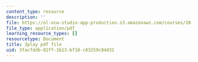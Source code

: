 ```yaml
---
content_type: resource
description: ''
file: https://ol-ocw-studio-app-production.s3.amazonaws.com/courses/20-219-becoming-the-next-bill-nye-writing-and-hosting-the-educational-show-january-iap-2015/3facfddb82ff1b13bf18c83259c84d31_ViSVJJoo7nE.pdf
file_type: application/pdf
learning_resource_types: []
resourcetype: Document
title: 3play pdf file
uid: 3facfddb-82ff-1b13-bf18-c83259c84d31
---
```

